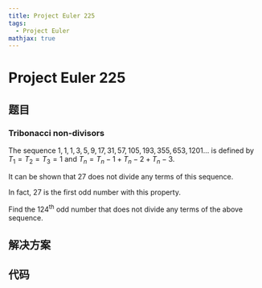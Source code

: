```yaml
---
title: Project Euler 225
tags:
  - Project Euler
mathjax: true
---
```

<escape><!-- more --></escape>
    



# Project Euler 225
## 题目
### Tribonacci non-divisors

The sequence $1, 1, 1, 3, 5, 9, 17, 31, 57, 105, 193, 355, 653, 1201 \dots$ is defined by $T_1 = T_2 = T_3 = 1$ and $T_n = T_n-1 + T_n-2 + T_n-3$.

It can be shown that $27$ does not divide any terms of this sequence. 

In fact, $27$ is the first odd number with this property.

Find the $124^{\text{th}}$ odd number that does not divide any terms of the above sequence.


## 解决方案


## 代码


